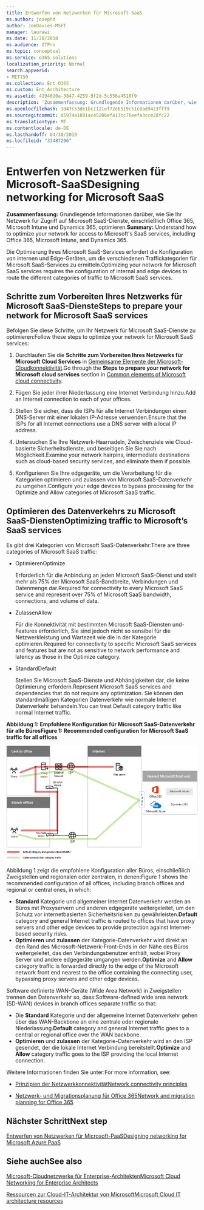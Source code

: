 ```yaml
---
title: Entwerfen von Netzwerken für Microsoft-SaaS
ms.author: josephd
author: JoeDavies-MSFT
manager: laurawi
ms.date: 11/28/2018
ms.audience: ITPro
ms.topic: conceptual
ms.service: o365-solutions
localization_priority: Normal
search.appverid:
- MET150
ms.collection: Ent_O365
ms.custom: Ent_Architecture
ms.assetid: 4194020a-3847-4259-9f2d-5c556a4510f9
description: 'Zusammenfassung: Grundlegende Informationen darüber, wie Sie Ihr Netzwerk für Zugriff auf Microsoft SaaS-Dienste, einschließlich Office 365, Microsoft Intune und Dynamics 365, optimieren.'
ms.openlocfilehash: 3d47c53de1bc1121ef72eb519c51c0ad9423fff9
ms.sourcegitcommit: 85974a1891ac45286efa13cc76eefa3cce28fc22
ms.translationtype: MT
ms.contentlocale: de-DE
ms.lasthandoff: 04/30/2019
ms.locfileid: "33487296"
---
```

# <a name="designing-networking-for-microsoft-saas"></a><span data-ttu-id="2d5f4-103">Entwerfen von Netzwerken für Microsoft-SaaS</span><span class="sxs-lookup"><span data-stu-id="2d5f4-103">Designing networking for Microsoft SaaS</span></span>

 <span data-ttu-id="2d5f4-104">**Zusammenfassung:** Grundlegende Informationen darüber, wie Sie Ihr Netzwerk für Zugriff auf Microsoft SaaS-Dienste, einschließlich Office 365, Microsoft Intune und Dynamics 365, optimieren.</span><span class="sxs-lookup"><span data-stu-id="2d5f4-104">**Summary:** Understand how to optimize your network for access to Microsoft's SaaS services, including Office 365, Microsoft Intune, and Dynamics 365.</span></span>
  
<span data-ttu-id="2d5f4-105">Die Optimierung Ihres Microsoft SaaS-Services erfordert die Konfiguration von internen und Edge-Geräten, um die verschiedenen Traffickategorien für Microsoft SaaS-Services zu ermitteln.</span><span class="sxs-lookup"><span data-stu-id="2d5f4-105">Optimizing your network for Microsoft SaaS services requires the configuration of internal and edge devices to route the different categories of traffic to Microsoft SaaS services.</span></span>
  
## <a name="steps-to-prepare-your-network-for-microsoft-saas-services"></a><span data-ttu-id="2d5f4-106">Schritte zum Vorbereiten Ihres Netzwerks für Microsoft SaaS-Dienste</span><span class="sxs-lookup"><span data-stu-id="2d5f4-106">Steps to prepare your network for Microsoft SaaS services</span></span>

<span data-ttu-id="2d5f4-107">Befolgen Sie diese Schritte, um Ihr Netzwerk für Microsoft SaaS-Dienste zu optimieren:</span><span class="sxs-lookup"><span data-stu-id="2d5f4-107">Follow these steps to optimize your network for Microsoft SaaS services:</span></span>
  
1. <span data-ttu-id="2d5f4-108">Durchlaufen Sie die **Schritte zum Vorbereiten Ihres Netzwerks für Microsoft Cloud Services** in [Gemeinsame Elemente der Microsoft-Cloudkonnektivität](common-elements-of-microsoft-cloud-connectivity.md).</span><span class="sxs-lookup"><span data-stu-id="2d5f4-108">Go through the **Steps to prepare your network for Microsoft cloud services** section in [Common elements of Microsoft cloud connectivity](common-elements-of-microsoft-cloud-connectivity.md).</span></span>
    
2. <span data-ttu-id="2d5f4-109">Fügen Sie jeder ihrer Niederlassung eine Internet Verbindung hinzu.</span><span class="sxs-lookup"><span data-stu-id="2d5f4-109">Add an Internet connection to each of your offices.</span></span>
    
3. <span data-ttu-id="2d5f4-110">Stellen Sie sicher, dass die ISPs für alle Internet Verbindungen einen DNS-Server mit einer lokalen IP-Adresse verwenden.</span><span class="sxs-lookup"><span data-stu-id="2d5f4-110">Ensure that the ISPs for all Internet connections use a DNS server with a local IP address.</span></span>
    
4. <span data-ttu-id="2d5f4-111">Untersuchen Sie Ihre Netzwerk-Haarnadeln, Zwischenziele wie Cloud-basierte Sicherheitsdienste, und beseitigen Sie Sie nach Möglichkeit.</span><span class="sxs-lookup"><span data-stu-id="2d5f4-111">Examine your network hairpins, intermediate destinations such as cloud-based security services, and eliminate them if possible.</span></span>
    
5. <span data-ttu-id="2d5f4-112">Konfigurieren Sie Ihre edgegeräte, um die Verarbeitung für die Kategorien optimieren und zulassen von Microsoft SaaS-Datenverkehr zu umgehen.</span><span class="sxs-lookup"><span data-stu-id="2d5f4-112">Configure your edge devices to bypass processing for the Optimize and Allow categories of Microsoft SaaS traffic.</span></span>

## <a name="optimizing-traffic-to-microsofts-saas-services"></a><span data-ttu-id="2d5f4-113">Optimieren des Datenverkehrs zu Microsoft SaaS-Diensten</span><span class="sxs-lookup"><span data-stu-id="2d5f4-113">Optimizing traffic to Microsoft’s SaaS services</span></span>    

<span data-ttu-id="2d5f4-114">Es gibt drei Kategorien von Microsoft SaaS-Datenverkehr:</span><span class="sxs-lookup"><span data-stu-id="2d5f4-114">There are three categories of Microsoft SaaS traffic:</span></span>

- <span data-ttu-id="2d5f4-115">Optimieren</span><span class="sxs-lookup"><span data-stu-id="2d5f4-115">Optimize</span></span>

  <span data-ttu-id="2d5f4-116">Erforderlich für die Anbindung an jeden Microsoft SaaS-Dienst und stellt mehr als 75% der Microsoft SaaS-Bandbreite, Verbindungen und Datenmenge dar.</span><span class="sxs-lookup"><span data-stu-id="2d5f4-116">Required for connectivity to every Microsoft SaaS service and represent over 75% of Microsoft SaaS bandwidth, connections, and volume of data.</span></span>

- <span data-ttu-id="2d5f4-117">Zulassen</span><span class="sxs-lookup"><span data-stu-id="2d5f4-117">Allow</span></span>

  <span data-ttu-id="2d5f4-118">Für die Konnektivität mit bestimmten Microsoft SaaS-Diensten und-Features erforderlich, Sie sind jedoch nicht so sensibel für die Netzwerkleistung und Wartezeit wie die in der Kategorie optimieren.</span><span class="sxs-lookup"><span data-stu-id="2d5f4-118">Required for connectivity to specific Microsoft SaaS services and features but are not as sensitive to network performance and latency as those in the Optimize category.</span></span>

- <span data-ttu-id="2d5f4-119">Standard</span><span class="sxs-lookup"><span data-stu-id="2d5f4-119">Default</span></span>

  <span data-ttu-id="2d5f4-120">Stellen Sie Microsoft SaaS-Dienste und Abhängigkeiten dar, die keine Optimierung erfordern.</span><span class="sxs-lookup"><span data-stu-id="2d5f4-120">Represent Microsoft SaaS services and dependencies that do not require any optimization.</span></span> <span data-ttu-id="2d5f4-121">Sie können den standardmäßigen Kategorien Datenverkehr wie normale Internet Datenverkehr behandeln.</span><span class="sxs-lookup"><span data-stu-id="2d5f4-121">You can treat Default category traffic like normal Internet traffic.</span></span>


<span data-ttu-id="2d5f4-122">**Abbildung 1: Empfohlene Konfiguration für Microsoft SaaS-Datenverkehr für alle Büros**</span><span class="sxs-lookup"><span data-stu-id="2d5f4-122">**Figure 1: Recommended configuration for Microsoft SaaS traffic for all offices**</span></span>

![Abbildung 1: Empfohlene Konfiguration für Microsoft SaaS-Datenverkehr für alle Büros](media/Network-Poster/SaaS1.png)

<span data-ttu-id="2d5f4-124">Abbildung 1 zeigt die empfohlene Konfiguration aller Büros, einschließlich Zweigstellen und regionalen oder zentralen, in denen:</span><span class="sxs-lookup"><span data-stu-id="2d5f4-124">Figure 1 shows the recommended configuration of all offices, including branch offices and regional or central ones, in which:</span></span>

- <span data-ttu-id="2d5f4-125">**Standard** Kategorie und allgemeiner Internet Datenverkehr werden an Büros mit Proxyservern und anderen edgegeräte weitergeleitet, um den Schutz vor internetbasierten Sicherheitsrisiken zu gewährleisten.</span><span class="sxs-lookup"><span data-stu-id="2d5f4-125">**Default** category and general Internet traffic is routed to offices that have proxy servers and other edge devices to provide protection against Internet-based security risks.</span></span>
- <span data-ttu-id="2d5f4-126">**Optimieren** und **zulassen** der Kategorie-Datenverkehr wird direkt an den Rand des Microsoft-Netzwerk-Front-Ends in der Nähe des Büros weitergeleitet, das den Verbindungsbenutzer enthält, wobei Proxy Server und andere edgegeräte umgangen werden.</span><span class="sxs-lookup"><span data-stu-id="2d5f4-126">**Optimize** and **Allow** category traffic is forwarded directly to the edge of the Microsoft network front end nearest to the office containing the connecting user, bypassing proxy servers and other edge devices.</span></span>

<span data-ttu-id="2d5f4-127">Software definierte WAN-Geräte (Wide Area Network) in Zweigstellen trennen den Datenverkehr so, dass:</span><span class="sxs-lookup"><span data-stu-id="2d5f4-127">Software-defined wide area network (SD-WAN) devices in branch offices separate traffic so that:</span></span> 

- <span data-ttu-id="2d5f4-128">Die **Standard** Kategorie und der allgemeine Internet Datenverkehr gehen über das WAN-Backbone an eine zentrale oder regionale Niederlassung.</span><span class="sxs-lookup"><span data-stu-id="2d5f4-128">**Default** category and general Internet traffic goes to a central or regional office over the WAN backbone.</span></span> 
- <span data-ttu-id="2d5f4-129">**Optimieren** und **zulassen** der Kategorie-Datenverkehr wird an den ISP gesendet, der die lokale Internet Verbindung bereitstellt.</span><span class="sxs-lookup"><span data-stu-id="2d5f4-129">**Optimize** and **Allow** category traffic goes to the ISP providing the local Internet connection.</span></span>
  
<span data-ttu-id="2d5f4-130">Weitere Informationen finden Sie unter:</span><span class="sxs-lookup"><span data-stu-id="2d5f4-130">For more information, see:</span></span>
  
- [<span data-ttu-id="2d5f4-131">Prinzipien der Netzwerkkonnektivität</span><span class="sxs-lookup"><span data-stu-id="2d5f4-131">Network connectivity principles</span></span>](https://aka.ms/expressrouteoffice365)

- [<span data-ttu-id="2d5f4-132">Netzwerk- und Migrationsplanung für Office 365</span><span class="sxs-lookup"><span data-stu-id="2d5f4-132">Network and migration planning for Office 365</span></span>](https://aka.ms/tune)
    
## <a name="next-step"></a><span data-ttu-id="2d5f4-133">Nächster Schritt</span><span class="sxs-lookup"><span data-stu-id="2d5f4-133">Next step</span></span>

[<span data-ttu-id="2d5f4-134">Entwerfen von Netzwerken für Microsoft-PaaS</span><span class="sxs-lookup"><span data-stu-id="2d5f4-134">Designing networking for Microsoft Azure PaaS</span></span>](designing-networking-for-microsoft-azure-paas.md)
    
## <a name="see-also"></a><span data-ttu-id="2d5f4-135">Siehe auch</span><span class="sxs-lookup"><span data-stu-id="2d5f4-135">See also</span></span>

[<span data-ttu-id="2d5f4-136">Microsoft-Cloudnetzwerke für Enterprise-Architekten</span><span class="sxs-lookup"><span data-stu-id="2d5f4-136">Microsoft Cloud Networking for Enterprise Architects</span></span>](microsoft-cloud-networking-for-enterprise-architects.md)
  
[<span data-ttu-id="2d5f4-137">Ressourcen zur Cloud-IT-Architektur von Microsoft</span><span class="sxs-lookup"><span data-stu-id="2d5f4-137">Microsoft Cloud IT architecture resources</span></span>](microsoft-cloud-it-architecture-resources.md)

